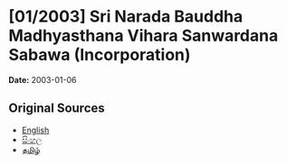 # [01/2003] Sri Narada Bauddha Madhyasthana Vihara Sanwardana Sabawa (Incorporation)

**Date:** 2003-01-06

## Original Sources

- [English](https://documents.gov.lk/view/acts/2003/1/01-2003_E.pdf)
- [සිංහල](https://documents.gov.lk/view/acts/2003/1/01-2003_S.pdf)
- [தமிழ்](https://documents.gov.lk/view/acts/2003/1/01-2003_T.pdf)
